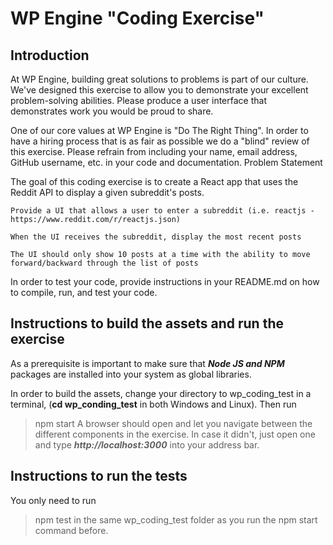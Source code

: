# WP Engine "Coding Exercise"

## Introduction

At WP Engine, building great solutions to problems is part of our culture. We've designed this exercise to allow you to demonstrate your excellent problem-solving abilities. Please produce a user interface that demonstrates work you would be proud to share.

One of our core values at WP Engine is "Do The Right Thing". In order to have a hiring process that is as fair as possible we do a "blind" review of this exercise. Please refrain from including your name, email address, GitHub username, etc. in your code and documentation.
Problem Statement

The goal of this coding exercise is to create a React app that uses the Reddit API to display a given subreddit's posts.

    Provide a UI that allows a user to enter a subreddit (i.e. reactjs - https://www.reddit.com/r/reactjs.json)

    When the UI receives the subreddit, display the most recent posts

    The UI should only show 10 posts at a time with the ability to move forward/backward through the list of posts

In order to test your code, provide instructions in your README.md on how to compile, run, and test your code.

## Instructions to build the assets and run the exercise

As a prerequisite is important to make sure that ***Node JS and NPM*** packages are installed into your system as global libraries.

In order to build the assets, change your directory to wp_coding_test in a terminal, (__cd wp_conding_test__ in both Windows and Linux). Then run
> npm start
A browser should open and let you navigate between the different components in the exercise. In case it didn't, just open one and type ***http://localhost:3000*** into your address bar.

## Instructions to run the tests

You only need to run
> npm test
in the same wp_coding_test folder as you run the npm start command before.
